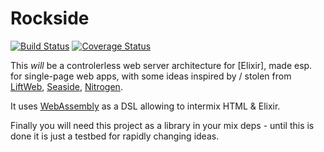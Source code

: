 # Rockside
[![Build Status](https://travis-ci.org/herenowcoder/rockside.svg?branch=master)](https://travis-ci.org/herenowcoder/rockside)
[![Coverage Status](https://img.shields.io/coveralls/herenowcoder/rockside.svg)](https://coveralls.io/r/herenowcoder/rockside?branch=master)

This *will* be a controlerless web server architecture for [Elixir], 
made esp. for single-page web apps, with some ideas inspired by /
stolen from [LiftWeb], [Seaside], [Nitrogen].

It uses [WebAssembly] as a DSL allowing to intermix HTML & Elixir.

Finally you will need this project as a library in your mix deps - 
until this is done it is just a testbed for rapidly changing ideas.

[exixir]:   http://elixir-lang.org
[seaside]:  http://seaside.st
[nitrogen]: http://nitrogenproject.com
[liftweb]:  http://liftweb.net
[webassembly]: https://github.com/herenowcoder/webassembly
